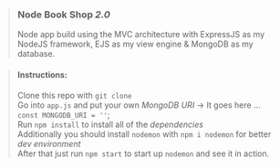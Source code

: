 > ### Node Book Shop _2.0_
> Node app build using the MVC architecture with ExpressJS as my NodeJS framework, EJS as my view engine &amp; MongoDB as my database.

> #### Instructions:  
> Clone this repo with `git clone`  
> Go into `app.js` and put your own *MongoDB URI* 
    -> It goes here ... `const MONGODB_URI = ''`;  
> Run `npm install` to install all of the _dependencies_  
> Additionally you should install `nodemon` with `npm i nodemon` for better _dev environment_  
> After that just run `npm start` to start up `nodemon` and see it in action.  
